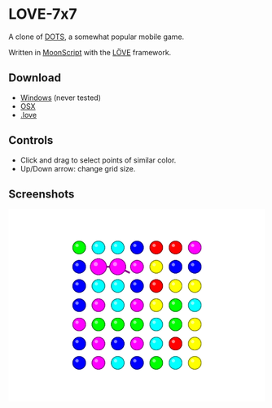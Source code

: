 LOVE-7x7
========

A clone of [DOTS](http://weplaydots.com/), a somewhat popular mobile game.

Written in [MoonScript](http://moonscript.org/) with the [LÖVE](http://love2d.org/) framework.

Download
--------
* [Windows](https://stackmachine.com/games/80d60da20c0780b5230007df/download/windows) (never tested)
* [OSX](https://stackmachine.com/games/80d60da20c0780b5230007df/download/osx)
* [.love](https://stackmachine.com/games/80d60da20c0780b5230007df/download/love)

Controls
--------

- Click and drag to select points of similar color.
- Up/Down arrow: change grid size.

Screenshots
-----------

![ingame screenshot](screenshots/001.png "Ingame screenshot")
